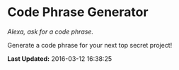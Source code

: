 # Code Phrase Generator
*Alexa, ask for a code phrase.*

Generate a code phrase for your next top secret project!

**Last Updated:** 2016-03-12 16:38:25